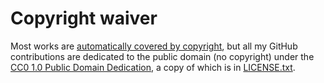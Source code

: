 # Copyright waiver

Most works are [automatically covered by copyright](
	https://alacc.org.au/faqs/#panel-137
),
but
all my GitHub contributions are dedicated to the public domain
(no copyright)
under
the [CC0
	1.0
	Public Domain Dedication](
        https://creativecommons.org/publicdomain/zero/1.0/
    ),
a copy of which is in [LICENSE.txt](
	LICENSE.txt
).
